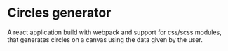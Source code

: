 # Circles generator

A react application build with webpack and support for css/scss modules, that generates circles on a canvas using the data given by the user.
